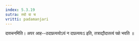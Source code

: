 ```yaml
---
index: 5.3.19
sutra: तदो दा च
vritti: padamanjari
---
```


 दावचनमिति। अपर आह--ठदाप्रत्ययोऽयं न दाप्रत्ययःऽ इति, तत्राद्यौदातत्वं पक्षे भवति ॥